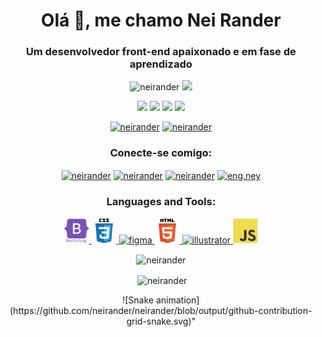 <h1 align="center">Olá 👋, me chamo Nei Rander</h1>
<h3 align="center">Um desenvolvedor front-end apaixonado e em fase de aprendizado</h3>

<p align="center">
  <img src="https://komarev.com/ghpvc/?username=neirander&label=Profile%20views&color=0e75b6&style=flat" alt="neirander" />
  <img src="https://img.shields.io/github/followers/neirander.svg?style=social&label=Follow&maxAge=2592000" />
</p>
<p align="center">
  <a href="mailto:eng.neirander@gmail.com" target="_blank"><img src="https://img.shields.io/badge/Gmail-D14836?style=for-the-badge&logo=gmail&logoColor=white" /></a>
  <a href="https://wa.me/+5564984109309" target="_blank"><img src="https://img.shields.io/badge/WhatsApp-25D366?style=for-the-badge&logo=whatsapp&logoColor=white" /></a>
  <a href="https://t.me/engnei" target="_blank"><img src="https://img.shields.io/badge/Telegram-2CA5E0?style=for-the-badge&logo=telegram&logoColor=white" /></a>
  <a href="https://www.linkedin.com/in/engney/" target="_blank"><img src="https://img.shields.io/badge/LinkedIn-0077B5?style=for-the-badge&logo=linkedin&logoColor=white" /></a>
</p>


<p align="center"> 
  <a href="[![trophy]https://github.com/ryo-ma/github-profile-trophy"><img src="https://github-profile-trophy.vercel.app/?username=neirander" alt="neirander" /></a>
  <a href="[![trophy]https://github.com/ryo-ma/github-profile-trophy"><img src="https://github-profile-trophy.vercel.app/?username=neirander" alt="neirander" /></a>
</p>

<h3 align="center">Conecte-se comigo:</h3>
<p align="center">
<a href="https://dev.to/neirander" target="blank"><img align="center" src="https://raw.githubusercontent.com/rahuldkjain/github-profile-readme-generator/master/src/images/icons/Social/devto.svg" alt="neirander" height="30" width="40" /></a>
<a href="https://linkedin.com/in/neirander" target="blank"><img align="center" src="https://raw.githubusercontent.com/rahuldkjain/github-profile-readme-generator/master/src/images/icons/Social/linked-in-alt.svg" alt="neirander" height="30" width="40" /></a>
<a href="https://codesandbox.com/neirander" target="blank"><img align="center" src="https://raw.githubusercontent.com/rahuldkjain/github-profile-readme-generator/master/src/images/icons/Social/codesandbox.svg" alt="neirander" height="30" width="40" /></a>
<a href="https://fb.com/eng.ney" target="blank"><img align="center" src="https://raw.githubusercontent.com/rahuldkjain/github-profile-readme-generator/master/src/images/icons/Social/facebook.svg" alt="eng.ney" height="30" width="40" /></a>
</p>

<h3 align="center">Languages and Tools:</h3>
<p align="center"> <a href="https://getbootstrap.com" target="_blank" rel="noreferrer"> <img src="https://raw.githubusercontent.com/devicons/devicon/master/icons/bootstrap/bootstrap-plain-wordmark.svg" alt="bootstrap" width="40" height="40"/> </a> <a href="https://www.w3schools.com/css/" target="_blank" rel="noreferrer"> <img src="https://raw.githubusercontent.com/devicons/devicon/master/icons/css3/css3-original-wordmark.svg" alt="css3" width="40" height="40"/> </a> <a href="https://www.figma.com/" target="_blank" rel="noreferrer"> <img src="https://www.vectorlogo.zone/logos/figma/figma-icon.svg" alt="figma" width="40" height="40"/> </a> <a href="https://www.w3.org/html/" target="_blank" rel="noreferrer"> <img src="https://raw.githubusercontent.com/devicons/devicon/master/icons/html5/html5-original-wordmark.svg" alt="html5" width="40" height="40"/> </a> <a href="https://www.adobe.com/in/products/illustrator.html" target="_blank" rel="noreferrer"> <img src="https://www.vectorlogo.zone/logos/adobe_illustrator/adobe_illustrator-icon.svg" alt="illustrator" width="40" height="40"/> </a> <a href="https://developer.mozilla.org/en-US/docs/Web/JavaScript" target="_blank" rel="noreferrer"> <img src="https://raw.githubusercontent.com/devicons/devicon/master/icons/javascript/javascript-original.svg" alt="javascript" width="40" height="40"/> </a> </p>

<p align="center"><img align="center" src="https://github-readme-stats.vercel.app/api/top-langs?username=neirander&show_icons=true&locale=en&layout=compact" alt="neirander" /></p>

<p align="center">&nbsp;<img align="center" src="https://github-readme-stats.vercel.app/api?username=neirander&show_icons=true&locale=en" alt="neirander" /></p>

<p align="center">![Snake animation](https://github.com/neirander/neirander/blob/output/github-contribution-grid-snake.svg)"</p>
